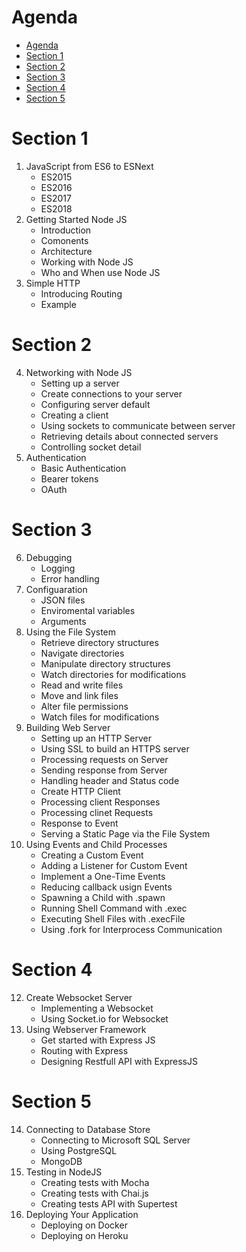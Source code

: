 # Agenda
- [Agenda](#agenda)
- [Section 1](#section-1)
- [Section 2](#section-2)
- [Section 3](#section-3)
- [Section 4](#section-4)
- [Section 5](#section-5)
# Section 1
1. JavaScript from ES6 to ESNext
   - ES2015
   - ES2016
   - ES2017
   - ES2018
2. Getting Started Node JS
   - Introduction
   - Comonents
   - Architecture
   - Working with Node JS
   - Who and When use Node JS
3. Simple HTTP
   - Introducing Routing
   - Example
# Section 2
4. Networking with Node JS
   - Setting up a server
   - Create connections to your server
   - Configuring server default
   - Creating a client
   - Using sockets to communicate between server
   - Retrieving details about connected servers
   - Controlling socket detail
5. Authentication
   - Basic Authentication
   - Bearer tokens
   - OAuth
# Section 3
6. Debugging
   - Logging 
   - Error handling
7. Configuaration
   - JSON files
   - Enviromental variables
   - Arguments
8. Using the File System
   - Retrieve directory structures
   - Navigate directories
   - Manipulate directory structures
   - Watch directories for modifications
   - Read and write files
   - Move and link files
   - Alter file permissions
   - Watch files for modifications
9.  Building Web Server
    - Setting up an HTTP Server
    - Using SSL to build an HTTPS server
    - Processing requests on Server
    - Sending response from Server
    - Handling header and Status code
    - Create HTTP Client
    - Processing client Responses
    - Processing clinet Requests
    - Response to Event
    - Serving a Static Page via the File System
10. Using Events and Child Processes
    - Creating a Custom Event
    - Adding a Listener for Custom Event
    - Implement a One-Time Events
    - Reducing callback usign Events
    - Spawning a Child  with .spawn
    - Running Shell Command with .exec
    - Executing Shell Files with .execFile
    - Using .fork for Interprocess Communication
# Section 4
12. Create Websocket Server 
    - Implementing a Websocket
    - Using Socket.io for Websocket 
13. Using Webserver Framework
    - Get started with Express JS
    - Routing with Express
    - Designing Restfull API with ExpressJS
# Section 5
14. Connecting to Database Store
    - Connecting to Microsoft SQL Server
    - Using PostgreSQL
    - MongoDB
15. Testing in NodeJS
    - Creating tests with Mocha
    - Creating tests with Chai.js
    - Creating tests API with Supertest
16. Deploying Your Application
    - Deploying on Docker
    - Deploying on Heroku
